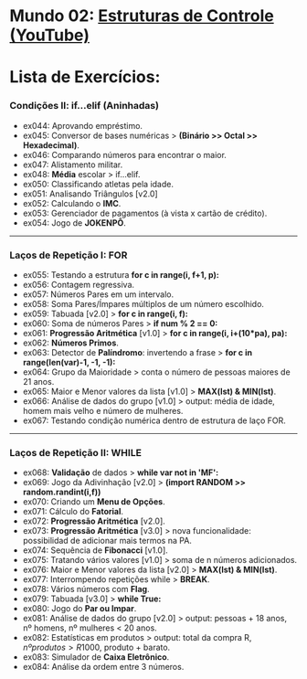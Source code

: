 # **Mundo 02**: [Estruturas de Controle (YouTube)](https://www.youtube.com/playlist?list=PLHz_AreHm4dk_nZHmxxf_J0WRAqy5Czye)

# **Lista de Exercícios:**

### Condições II: if...elif (Aninhadas)
   - ex044: Aprovando empréstimo.
   - ex045: Conversor de bases numéricas > **(Binário >> Octal >> Hexadecimal)**.
   - ex046: Comparando números para encontrar o maior.
   - ex047: Alistamento militar.
   - ex048: **Média** escolar > if...elif.
   - ex050: Classificando atletas pela idade.
   - ex051: Analisando Triângulos [v2.0]
   - ex052: Calculando o **IMC**.
   - ex053: Gerenciador de pagamentos (à vista x cartão de crédito).
   - ex054: Jogo de **JOKENPÔ**.
---
### Laços de Repetição I: FOR
   - ex055: Testando a estrutura **for c in range(i, f+1, p):**
   - ex056: Contagem regressiva.
   - ex057: Números Pares em um intervalo.
   - ex058: Soma Pares/Ímpares múltiplos de um número escolhido.
   - ex059: Tabuada [v2.0] > **for c in range(i, f):**
   - ex060: Soma de números Pares > **if num % 2 == 0:**
   - ex061: **Progressão Aritmética** [v1.0] > **for c in range(i, i+(10*pa), pa):**
   - ex062: **Números Primos**.
   - ex063: Detector de **Palíndromo**: invertendo a frase > **for c in range(len(var)-1, -1, -1):**  
   - ex064: Grupo da Maioridade > conta o número de pessoas maiores de 21 anos.
   - ex065: Maior e Menor valores da lista [v1.0] > **MAX(lst) & MIN(lst)**.
   - ex066: Análise de dados do grupo [v1.0] > output: média de idade, homem mais velho e número de mulheres.
   - ex067: Testando condição numérica dentro de estrutura de laço FOR.
---
### Laços de Repetição II: WHILE
   - ex068: **Validação** de dados > **while var not in 'MF':**
   - ex069: Jogo da Adivinhação [v2.0] > **(import RANDOM >> random.randint(i,f))**
   - ex070: Criando um **Menu de Opções**.
   - ex071: Cálculo do **Fatorial**.
   - ex072: **Progressão Aritmética** [v2.0].
   - ex073: **Progressão Aritmética** [v3.0] > nova funcionalidade: possibilidad de adicionar mais termos na PA.
   - ex074: Sequência de **Fibonacci** [v1.0].
   - ex075: Tratando vários valores [v1.0] > soma de n números adicionados.
   - ex076: Maior e Menor valores da lista [v2.0] > **MAX(lst) & MIN(lst)**.
   - ex077: Interrompendo repetições while > **BREAK**.
   - ex078: Vários números com **Flag**.
   - ex079: Tabuada [v3.0] > **while True:**
   - ex080: Jogo do **Par ou Impar**.
   - ex081: Análise de dados do grupo [v2.0] > output: pessoas + 18 anos, nº homens, nº mulheres < 20 anos.
   - ex082: Estatísticas em produtos > output: total da compra R$, nº produtos > R$1000, produto + barato.
   - ex083: Simulador de **Caixa Eletrônico**.
   - ex084: Análise da ordem entre 3 números.
